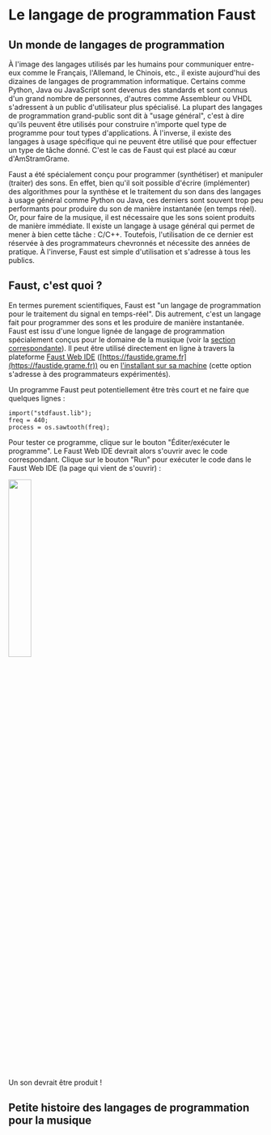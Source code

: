 # Le langage de programmation Faust

## Un monde de langages de programmation

À l'image des langages utilisés par les humains pour communiquer entre-eux comme le Français, l'Allemand, le Chinois, etc., il existe aujourd'hui des dizaines de langages de programmation informatique. Certains comme Python, Java ou JavaScript sont devenus des standards et sont connus d'un grand nombre de personnes, d'autres comme Assembleur ou VHDL s'adressent à un public d'utilisateur plus spécialisé. La plupart des langages de programmation grand-public sont dit à "usage général", c'est à dire qu'ils peuvent être utilisés pour construire n'importe quel type de programme pour tout types d'applications. À l'inverse, il existe des langages à usage spécifique qui ne peuvent être utilisé que pour effectuer un type de tâche donné. C'est le cas de Faust qui est placé au cœur d'AmStramGrame.

Faust a été spécialement conçu pour programmer (synthétiser) et manipuler (traiter) des sons. En effet, bien qu'il soit possible d'écrire (implémenter) des algorithmes pour la synthèse et le traitement du son dans des langages à usage général comme Python ou Java, ces derniers sont souvent trop peu performants pour produire du son de manière instantanée (en temps réel). Or, pour faire de la musique, il est nécessaire que les sons soient produits de manière immédiate. Il existe un langage à usage général qui permet de mener à bien cette tâche : C/C++. Toutefois, l'utilisation de ce dernier est réservée à des programmateurs chevronnés et nécessite des années de pratique. À l'inverse, Faust est simple d'utilisation et s'adresse à tous les publics.

## Faust, c'est quoi ?

En termes purement scientifiques, Faust est "un langage de programmation pour le traitement du signal en temps-réel". Dis autrement, c'est un langage fait pour programmer des sons et les produire de manière instantanée. Faust est issu d'une longue lignée de langage de programmation spécialement conçus pour le domaine de la musique (voir la [section correspondante](TODO)). Il peut être utilisé directement en ligne à travers la plateforme [Faust Web IDE](TODO) ([https://faustide.grame.fr](https://faustide.grame.fr)) ou en [l'installant sur sa machine](TODO) (cette option s'adresse à des programmateurs expérimentés).

Un programme Faust peut potentiellement être très court et ne faire que quelques lignes :

<!-- faust-run -->
```
import("stdfaust.lib");
freq = 440;
process = os.sawtooth(freq);
``` 
<!-- /faust-run -->

Pour tester ce programme, clique sur le bouton "Éditer/exécuter le programme". Le Faust Web IDE devrait alors s'ouvrir avec le code correspondant. Clique sur le bouton "Run" pour exécuter le code dans le Faust Web IDE (la page qui vient de s'ouvrir) : 

<img src="img/faust-run.jpg" class="mx-auto d-block" width="30%">

Un son devrait être produit !

## Petite histoire des langages de programmation pour la musique 
